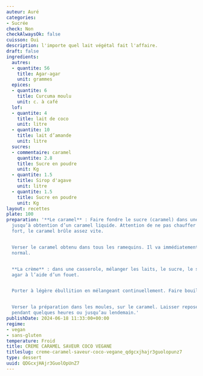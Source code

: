 ```yaml
---
auteur: Auré
categories:
- Sucrée
check: Non
checkAlwaysOk: false
cuisson: Oui
description: l'importe quel lait végétal fait l'affaire.
draft: false
ingredients:
  autres:
  - quantite: 56
    title: Agar-agar
    unit: grammes
  epices:
  - quantite: 6
    title: Curcuma moulu
    unit: c. à café
  lof:
  - quantite: 4
    title: lait de coco
    unit: litre
  - quantite: 10
    title: lait d’amande
    unit: litre
  sucres:
  - commentaire: caramel
    quantite: 2.8
    title: Sucre en poudre
    unit: Kg
  - quantite: 1.5
    title: Sirop d'agave
    unit: litre
  - quantite: 1.5
    title: Sucre en poudre
    unit: Kg
layout: recettes
plate: 100
preparation: '**Le caramel** : Faire fondre le sucre (caramel) dans une casserole
  jusqu’à obtention d’un caramel liquide. Attention de ne pas chauffer le sucre trop
  fort, le caramel brûle assez vite.


  Verser le caramel obtenu dans tous les ramequins. Il va immédiatement durcir, c’est
  normal.


  **La crème** : dans une casserole, mélanger les laits, le sucre, le sirop et l’agar
  agar à l’aide d’un fouet.


  Porter à légère ébullition en mélangeant continuellement. Faire bouillir 2 minutes.


  Verser la préparation dans les moules, sur le caramel. Laisser reposer au frais
  pendant quelques heures ou jusqu’au lendemain.'
publishDate: 2024-06-18 11:33:00+00:00
regime:
- vegan
- sans-gluten
temperature: Froid
title: CREME CARAMEL SAVEUR COCO VEGANE
titleslug: creme-caramel-saveur-coco-vegane_qdgcxjhajr3guolopunz7
type: dessert
uuid: QDGcxjHAjr3GuolOpUnZ7
---
```

